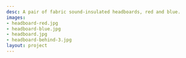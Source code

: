 ```yaml
---
desc: A pair of fabric sound-insulated headboards, red and blue.
images:
- headboard-red.jpg
- headboard-blue.jpg
- headboard.jpg
- headboard-behind-3.jpg
layout: project
---
```

